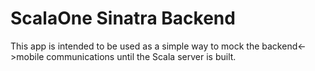 # ScalaOne Sinatra Backend

This app is intended to be used as a simple way to mock the backend<->mobile communications until the Scala server is built.
